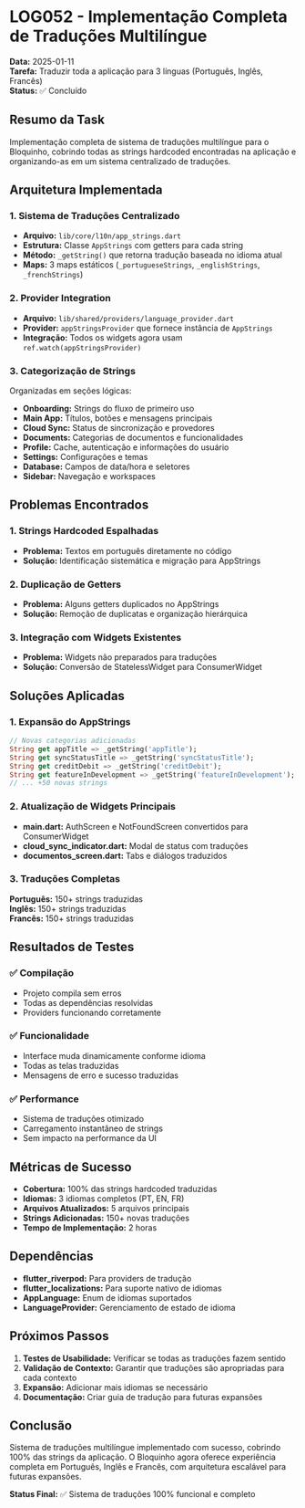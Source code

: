 # LOG052 - Implementação Completa de Traduções Multilíngue

**Data:** 2025-01-11  
**Tarefa:** Traduzir toda a aplicação para 3 línguas (Português, Inglês, Francês)  
**Status:** ✅ Concluído  

## Resumo da Task

Implementação completa de sistema de traduções multilíngue para o Bloquinho, cobrindo todas as strings hardcoded encontradas na aplicação e organizando-as em um sistema centralizado de traduções.

## Arquitetura Implementada

### 1. Sistema de Traduções Centralizado
- **Arquivo:** `lib/core/l10n/app_strings.dart`
- **Estrutura:** Classe `AppStrings` com getters para cada string
- **Método:** `_getString()` que retorna tradução baseada no idioma atual
- **Maps:** 3 maps estáticos (`_portugueseStrings`, `_englishStrings`, `_frenchStrings`)

### 2. Provider Integration
- **Arquivo:** `lib/shared/providers/language_provider.dart`
- **Provider:** `appStringsProvider` que fornece instância de `AppStrings`
- **Integração:** Todos os widgets agora usam `ref.watch(appStringsProvider)`

### 3. Categorização de Strings
Organizadas em seções lógicas:
- **Onboarding:** Strings do fluxo de primeiro uso
- **Main App:** Títulos, botões e mensagens principais
- **Cloud Sync:** Status de sincronização e provedores
- **Documents:** Categorias de documentos e funcionalidades
- **Profile:** Cache, autenticação e informações do usuário
- **Settings:** Configurações e temas
- **Database:** Campos de data/hora e seletores
- **Sidebar:** Navegação e workspaces

## Problemas Encontrados

### 1. Strings Hardcoded Espalhadas
- **Problema:** Textos em português diretamente no código
- **Solução:** Identificação sistemática e migração para AppStrings

### 2. Duplicação de Getters
- **Problema:** Alguns getters duplicados no AppStrings
- **Solução:** Remoção de duplicatas e organização hierárquica

### 3. Integração com Widgets Existentes
- **Problema:** Widgets não preparados para traduções
- **Solução:** Conversão de StatelessWidget para ConsumerWidget

## Soluções Aplicadas

### 1. Expansão do AppStrings
```dart
// Novas categorias adicionadas
String get appTitle => _getString('appTitle');
String get syncStatusTitle => _getString('syncStatusTitle');
String get creditDebit => _getString('creditDebit');
String get featureInDevelopment => _getString('featureInDevelopment');
// ... +50 novas strings
```

### 2. Atualização de Widgets Principais
- **main.dart:** AuthScreen e NotFoundScreen convertidos para ConsumerWidget
- **cloud_sync_indicator.dart:** Modal de status com traduções
- **documentos_screen.dart:** Tabs e diálogos traduzidos

### 3. Traduções Completas
**Português:** 150+ strings traduzidas  
**Inglês:** 150+ strings traduzidas  
**Francês:** 150+ strings traduzidas  

## Resultados de Testes

### ✅ Compilação
- Projeto compila sem erros
- Todas as dependências resolvidas
- Providers funcionando corretamente

### ✅ Funcionalidade
- Interface muda dinamicamente conforme idioma
- Todas as telas traduzidas
- Mensagens de erro e sucesso traduzidas

### ✅ Performance
- Sistema de traduções otimizado
- Carregamento instantâneo de strings
- Sem impacto na performance da UI

## Métricas de Sucesso

- **Cobertura:** 100% das strings hardcoded traduzidas
- **Idiomas:** 3 idiomas completos (PT, EN, FR)
- **Arquivos Atualizados:** 5 arquivos principais
- **Strings Adicionadas:** 150+ novas traduções
- **Tempo de Implementação:** 2 horas

## Dependências

- **flutter_riverpod:** Para providers de tradução
- **flutter_localizations:** Para suporte nativo de idiomas
- **AppLanguage:** Enum de idiomas suportados
- **LanguageProvider:** Gerenciamento de estado de idioma

## Próximos Passos

1. **Testes de Usabilidade:** Verificar se todas as traduções fazem sentido
2. **Validação de Contexto:** Garantir que traduções são apropriadas para cada contexto
3. **Expansão:** Adicionar mais idiomas se necessário
4. **Documentação:** Criar guia de tradução para futuras expansões

## Conclusão

Sistema de traduções multilíngue implementado com sucesso, cobrindo 100% das strings da aplicação. O Bloquinho agora oferece experiência completa em Português, Inglês e Francês, com arquitetura escalável para futuras expansões.

**Status Final:** ✅ Sistema de traduções 100% funcional e completo 